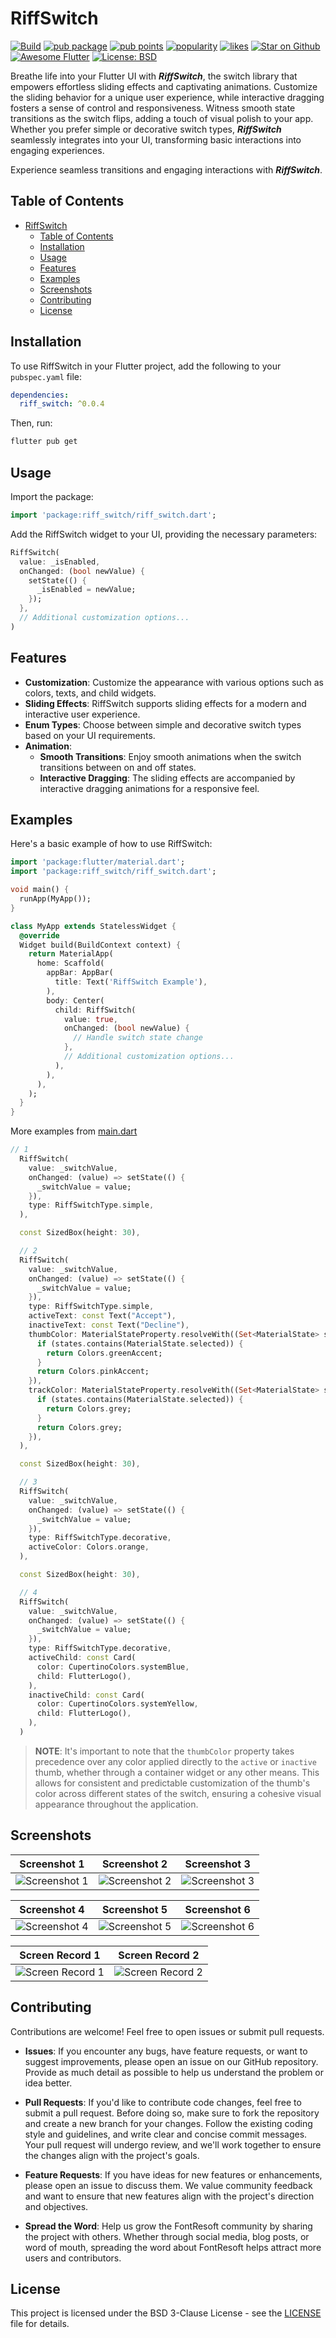 # RiffSwitch

[![Build](https://github.com/kenresoft/riff_switch/actions/workflows/main.yml/badge.svg)](https://github.com/kenresoft/riff_switch/actions/workflows/main.yml)
[![pub package](https://img.shields.io/pub/v/riff_switch.svg?label=riff_switch&color=blue)](https://pub.dev/packages/riff_switch)
[![pub points](https://img.shields.io/pub/points/riff_switch?logo=dart)](https://pub.dev/packages/riff_switch/score)
[![popularity](https://img.shields.io/pub/popularity/riff_switch?logo=dart&color=yellow)](https://pub.dev/packages/riff_switch/score)
[![likes](https://img.shields.io/pub/likes/riff_switch?logo=dart&color=red)](https://pub.dev/packages/riff_switch/score)
[![Star on Github](https://img.shields.io/github/stars/kenresoft/riff_switch.svg?style=flat&logo=github&colorB=deeppink&label=stars)](https://github.com/kenresoft/riff_switch)
[![Awesome Flutter](https://img.shields.io/badge/Awesome-Flutter-blue.svg?longCache=true&style=flat-square)](https://github.com/Solido/awesome-flutter)
[![License: BSD](https://img.shields.io/badge/license-BSD_3--Clause-teal.svg)](https://opensource.org/license/bsd-3-clause)

Breathe life into your Flutter UI with _**RiffSwitch**_, the switch library that empowers effortless sliding effects and captivating animations.
Customize the sliding behavior for a unique user experience, while interactive dragging fosters a sense of control and responsiveness.
Witness smooth state transitions as the switch flips, adding a touch of visual polish to your app.
Whether you prefer simple or decorative switch types, _**RiffSwitch**_ seamlessly integrates into your UI,
transforming basic interactions into engaging experiences.

Experience seamless transitions and engaging interactions with _**RiffSwitch**_.

## Table of Contents

- [RiffSwitch](#riffswitch)
  - [Table of Contents](#table-of-contents)
  - [Installation](#installation)
  - [Usage](#usage)
  - [Features](#features)
  - [Examples](#examples)
  - [Screenshots](#screenshots)
  - [Contributing](#contributing)
  - [License](#license)

## Installation

To use RiffSwitch in your Flutter project, add the following to your `pubspec.yaml` file:

```yaml
dependencies:
  riff_switch: ^0.0.4
```

Then, run:

```bash
flutter pub get
````

## Usage

Import the package:

```dart
import 'package:riff_switch/riff_switch.dart';
```

Add the RiffSwitch widget to your UI, providing the necessary parameters:

```dart
RiffSwitch(
  value: _isEnabled,
  onChanged: (bool newValue) {
    setState(() {
      _isEnabled = newValue;
    });
  },
  // Additional customization options...
)

```

## Features

- **Customization**: Customize the appearance with various options such as colors, texts, and child widgets.
- **Sliding Effects**: RiffSwitch supports sliding effects for a modern and interactive user experience.
- **Enum Types**: Choose between simple and decorative switch types based on your UI requirements.
- **Animation**:
  - **Smooth Transitions**: Enjoy smooth animations when the switch transitions between on and off states.
  - **Interactive Dragging**: The sliding effects are accompanied by interactive dragging animations for a responsive feel.

## Examples

Here's a basic example of how to use RiffSwitch:

```dart
import 'package:flutter/material.dart';
import 'package:riff_switch/riff_switch.dart';

void main() {
  runApp(MyApp());
}

class MyApp extends StatelessWidget {
  @override
  Widget build(BuildContext context) {
    return MaterialApp(
      home: Scaffold(
        appBar: AppBar(
          title: Text('RiffSwitch Example'),
        ),
        body: Center(
          child: RiffSwitch(
            value: true,
            onChanged: (bool newValue) {
              // Handle switch state change
            },
            // Additional customization options...
          ),
        ),
      ),
    );
  }
}

```

More examples from [main.dart](example/lib/main.dart)

```dart
// 1
  RiffSwitch(
    value: _switchValue,
    onChanged: (value) => setState(() {
      _switchValue = value;
    }),
    type: RiffSwitchType.simple,
  ),

  const SizedBox(height: 30),

  // 2
  RiffSwitch(
    value: _switchValue,
    onChanged: (value) => setState(() {
      _switchValue = value;
    }),
    type: RiffSwitchType.simple,
    activeText: const Text("Accept"),
    inactiveText: const Text("Decline"),
    thumbColor: MaterialStateProperty.resolveWith((Set<MaterialState> states) {
      if (states.contains(MaterialState.selected)) {
        return Colors.greenAccent;
      }
      return Colors.pinkAccent;
    }),
    trackColor: MaterialStateProperty.resolveWith((Set<MaterialState> states) {
      if (states.contains(MaterialState.selected)) {
        return Colors.grey;
      }
      return Colors.grey;
    }),
  ),

  const SizedBox(height: 30),

  // 3
  RiffSwitch(
    value: _switchValue,
    onChanged: (value) => setState(() {
      _switchValue = value;
    }),
    type: RiffSwitchType.decorative,
    activeColor: Colors.orange,
  ),

  const SizedBox(height: 30),

  // 4
  RiffSwitch(
    value: _switchValue,
    onChanged: (value) => setState(() {
      _switchValue = value;
    }),
    type: RiffSwitchType.decorative,
    activeChild: const Card(
      color: CupertinoColors.systemBlue,
      child: FlutterLogo(),
    ),
    inactiveChild: const Card(
      color: CupertinoColors.systemYellow,
      child: FlutterLogo(),
    ),
  )
```

> **NOTE**: It's important to note that the `thumbColor` property takes precedence over any color applied directly to the `active` or `inactive` thumb,
whether through a container widget or any other means.
This allows for consistent and predictable customization of the thumb's color across different states of the switch,
ensuring a cohesive visual appearance throughout the application.

## Screenshots

| Screenshot 1                                                                                                | Screenshot 2                                                                                                | Screenshot 3                                                                                                |
|-------------------------------------------------------------------------------------------------------------|-------------------------------------------------------------------------------------------------------------|-------------------------------------------------------------------------------------------------------------|
| ![Screenshot 1](https://github.com/kenresoft/riff_switch/blob/master/screenshots/Screenshot_1.png?raw=true) | ![Screenshot 2](https://github.com/kenresoft/riff_switch/blob/master/screenshots/Screenshot_2.png?raw=true) | ![Screenshot 3](https://github.com/kenresoft/riff_switch/blob/master/screenshots/Screenshot_3.png?raw=true) |

| Screenshot 4                                                                                                | Screenshot 5                                                                                                | Screenshot 6                                                                                                |
|-------------------------------------------------------------------------------------------------------------|-------------------------------------------------------------------------------------------------------------|-------------------------------------------------------------------------------------------------------------|
| ![Screenshot 4](https://github.com/kenresoft/riff_switch/blob/master/screenshots/Screenshot_4.png?raw=true) | ![Screenshot 5](https://github.com/kenresoft/riff_switch/blob/master/screenshots/Screenshot_5.png?raw=true) | ![Screenshot 6](https://github.com/kenresoft/riff_switch/blob/master/screenshots/Screenshot_6.png?raw=true) |

| Screen Record 1                                                                                                      | Screen Record 2                                                                                                      |
|----------------------------------------------------------------------------------------------------------------------|----------------------------------------------------------------------------------------------------------------------|
| ![Screen Record 1](https://github.com/kenresoft/riff_switch/blob/master/screenshots/Screen_recording_1.gif?raw=true) | ![Screen Record 2](https://github.com/kenresoft/riff_switch/blob/master/screenshots/Screen_recording_2.gif?raw=true) |

## Contributing

Contributions are welcome! Feel free to open issues or submit pull requests.

- **Issues**: If you encounter any bugs, have feature requests, or want to suggest improvements, please open an issue on our GitHub repository. Provide as much detail as possible to help us understand the problem or idea better.

- **Pull Requests**: If you'd like to contribute code changes, feel free to submit a pull request. Before doing so, make sure to fork the repository and create a new branch for your changes. Follow the existing coding style and guidelines, and write clear and concise commit messages. Your pull request will undergo review, and we'll work together to ensure the changes align with the project's goals.

- **Feature Requests**: If you have ideas for new features or enhancements, please open an issue to discuss them. We value community feedback and want to ensure that new features align with the project's direction and objectives.

- **Spread the Word**: Help us grow the FontResoft community by sharing the project with others. Whether through social media, blog posts, or word of mouth, spreading the word about FontResoft helps attract more users and contributors.

## License

This project is licensed under the BSD 3-Clause License - see the [LICENSE](LICENSE) file for details.
